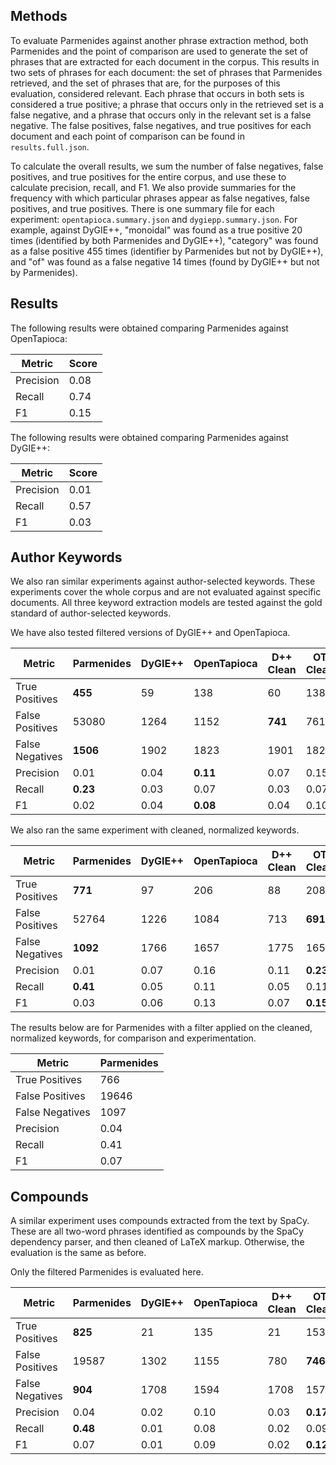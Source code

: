 Methods
-------

To evaluate Parmenides against another phrase extraction method, both
Parmenides and the point of comparison are used to generate the set of phrases
that are extracted for each document in the corpus. This results in two sets of
phrases for each document: the set of phrases that Parmenides retrieved, and
the set of phrases that are, for the purposes of this evaluation, considered
relevant. Each phrase that occurs in both sets is considered a true positive; a
phrase that occurs only in the retrieved set is a false negative, and a phrase
that occurs only in the relevant set is a false negative. The false positives,
false negatives, and true positives for each document and each point of
comparison can be found in `results.full.json`. 

To calculate the overall results, we sum the number of false negatives, false
positives, and true positives for the entire corpus, and use these to calculate
precision, recall, and F1. We also provide summaries for the frequency with
which particular phrases appear as false negatives, false positives, and true
positives. There is one summary file for each experiment:
`opentapioca.summary.json` and `dygiepp.summary.json`. For example, against
DyGIE++, "monoidal" was found as a true positive 20 times (identified by both
Parmenides and DyGIE++), "category" was found as a false positive 455 times
(identifier by Parmenides but not by DyGIE++), and "of" was found as a false
negative 14 times (found by DyGIE++ but not by Parmenides). 

Results
-------

The following results were obtained comparing Parmenides against OpenTapioca:

| Metric    | Score |
|-----------|-------|
| Precision | 0.08  |
| Recall    | 0.74  |
| F1        | 0.15  |

The following results were obtained comparing Parmenides against DyGIE++:

| Metric    | Score |
|-----------|-------|
| Precision | 0.01  |
| Recall    | 0.57  |
| F1        | 0.03  |

Author Keywords
---------------

We also ran similar experiments against author-selected keywords. These
experiments cover the whole corpus and are not evaluated against specific
documents. All three keyword extraction models are tested against the gold
standard of author-selected keywords.

We have also tested filtered versions of DyGIE++ and OpenTapioca.

| Metric          | Parmenides | DyGIE++ | OpenTapioca | D++ Clean | OT Clean |
|-----------------|------------|---------|-------------|-----------|----------|
| True Positives  | **455**    | 59      | 138         | 60        | 138      |
| False Positives | 53080      | 1264    | 1152        | **741**   | 761      |
| False Negatives | **1506**   | 1902    | 1823        | 1901      | 1823     |
| Precision       | 0.01       | 0.04    | **0.11**    | 0.07      | 0.15     |
| Recall          | **0.23**   | 0.03    | 0.07        | 0.03      | 0.07     |
| F1              | 0.02       | 0.04    | **0.08**    | 0.04      | 0.10     |

We also ran the same experiment with cleaned, normalized keywords.

| Metric          | Parmenides | DyGIE++ | OpenTapioca | D++ Clean | OT Clean |
|-----------------|------------|---------|-------------|-----------|----------|
| True Positives  | **771**    | 97      | 206         | 88        | 208      |
| False Positives | 52764      | 1226    | 1084        | 713       | **691**  |
| False Negatives | **1092**   | 1766    | 1657        | 1775      | 1655     |
| Precision       | 0.01       | 0.07    | 0.16        | 0.11      | **0.23** |
| Recall          | **0.41**   | 0.05    | 0.11        | 0.05      | 0.11     |
| F1              | 0.03       | 0.06    | 0.13        | 0.07      | **0.15** |

The results below are for Parmenides with a filter applied on the cleaned,
normalized keywords, for comparison and experimentation.

| Metric          | Parmenides |
|-----------------|------------|
| True Positives  | 766        |
| False Positives | 19646      |
| False Negatives | 1097       |
| Precision       | 0.04       |
| Recall          | 0.41       |
| F1              | 0.07       |

Compounds
---------

A similar experiment uses compounds extracted from the text by SpaCy. These are
all two-word phrases identified as compounds by the SpaCy dependency parser,
and then cleaned of LaTeX markup. Otherwise, the evaluation is the same as
before.

Only the filtered Parmenides is evaluated here.

| Metric          | Parmenides | DyGIE++ | OpenTapioca | D++ Clean | OT Clean |
|-----------------|------------|---------|-------------|-----------|----------|
| True Positives  | **825**    | 21      | 135         | 21        | 153      |
| False Positives | 19587      | 1302    | 1155        | 780       | **746**  |
| False Negatives | **904**    | 1708    | 1594        | 1708      | 1576     |
| Precision       | 0.04       | 0.02    | 0.10        | 0.03      | **0.17** |
| Recall          | **0.48**   | 0.01    | 0.08        | 0.02      | 0.09     |
| F1              | 0.07       | 0.01    | 0.09        | 0.02      | **0.12** |
